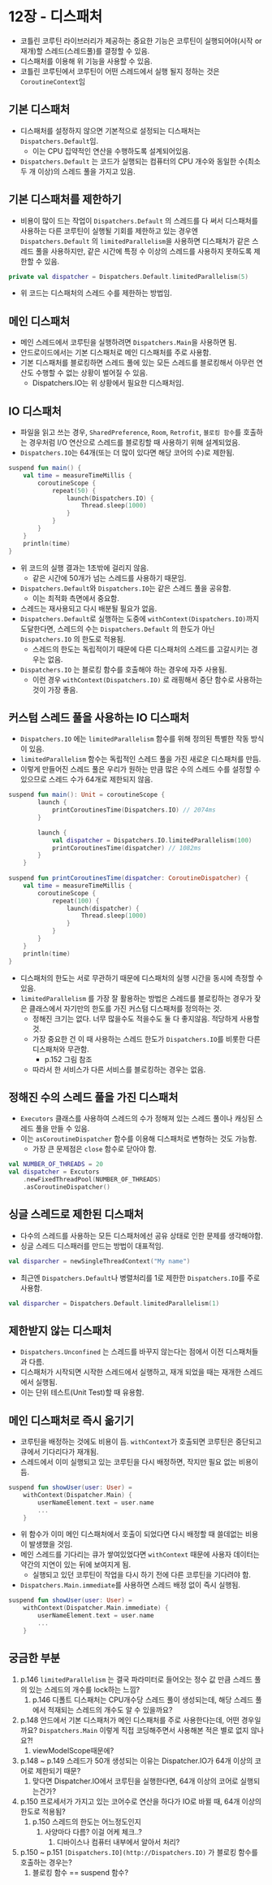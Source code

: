 # 12장 - 디스패처

- 코틀린 코루틴 라이브러리가 제공하는 중요한 기능은 코루틴이 실행되어야(시작 or 재개)할 스레드(스레드풀)를 결정할 수 있음.
- 디스패처를 이용해 위 기능을 사용할 수 있음.
- 코틀린 코루틴에서 코루틴이 어떤 스레드에서 실행 될지 정하는 것은 `CoroutineContext`임

## 기본 디스패처

- 디스패처를 설정하지 않으면 기본적으로 설정되는 디스패처는 `Dispatchers.Default`임.
    - 이는 CPU 집약적인 연산을 수행하도록 설계되어있음.
- `Dispatchers.Default` 는 코드가 실행되는 컴퓨터의 CPU 개수와 동일한 수(최소 두 개 이상)의 스레드 풀을 가지고 있음.

## 기본 디스패처를 제한하기

- 비용이 많이 드는 작업이 `Dispatchers.Default` 의 스레드를 다 써서 디스패처를 사용하는 다른 코루틴이 실행될 기회를 제한하고 있는 경우엔 `Dispatchers.Default` 의 `limitedParallelism`을 사용하면 디스패처가 같은 스레드 풀을 사용하지만, 같은 시간에 특정 수 이상의 스레드를 사용하지 못하도록 제한할 수 있음.



```kotlin
private val dispatcher = Dispatchers.Default.limitedParallelism(5)
```

- 위 코드는 디스패처의 스레드 수를 제한하는 방법임.

## 메인 디스패처

- 메인 스레드에서 코루틴을 실행하려면 `Dispatchers.Main`을 사용하면 됨.
- 안드로이드에서는 기본 디스패처로 메인 디스패처를 주로 사용함.
- 기본 디스패처를 블로킹하면 스레드 풀에 있는 모든 스레드를 블로킹해서 아무런 연산도 수행할 수 없는 상황이 벌어질 수 있음.
    - Dispatchers.IO는 위 상황에서 필요한 디스패처임.

## IO 디스패처

- 파일을 읽고 쓰는 경우, `SharedPreference`, `Room`, `Retrofit`, `블로킹 함수`를 호출하는 경우처럼 I/O 연산으로 스레드를 블로킹할 때 사용하기 위해 설계되었음.
- `Dispatchers.IO`는 64개(또는 더 많이 있다면 해당 코어의 수)로 제한됨.

```kotlin
suspend fun main() {
    val time = measureTimeMillis {
        coroutineScope {
            repeat(50) {
                launch(Dispatchers.IO) {
                    Thread.sleep(1000)
                }
            }
        }
    }
    println(time)
}
```

- 위 코드의 실행 결과는 1초밖에 걸리지 않음.
    - 같은 시간에 50개가 넘는 스레드를 사용하기 때문임.
- `Dispatchers.Default`와 `Dispatchers.IO`는 같은 스레드 풀을 공유함.
    - 이는 최적화 측면에서 중요함.
- 스레드는 재사용되고 다시 배분될 필요가 없음.
- `Dispatchers.Default`로 실행하는 도중에 `withContext(Dispatchers.IO)`까지 도달한다면, 스레드의 수는  `Dispatchers.Default` 의 한도가 아닌 `Dispatchers.IO` 의 한도로 적용됨.
    - 스레드의 한도는 독립적이기 때문에 다른 디스패처의 스레드를 고갈시키는 경우는 없음.
- `Dispatchers.IO` 는 블로킹 함수를 호출해야 하는 경우에 자주 사용됨.
    - 이런 경우 `withContext(Dispatchers.IO)` 로 래핑해서 중단 함수로 사용하는 것이 가장 좋음.

## 커스텀 스레드 풀을 사용하는 IO 디스패처

- `Dispatchers.IO` 에는 `limitedParallelism` 함수를 위해 정의된 특별한 작동 방식이 있음.
- `limitedParallelism` 함수는 독립적인 스레드 풀을 가진 새로운 디스패처를 만듬.
- 이렇게 만들어진 스레드 풀은 우리가 원하는 만큼 많은 수의 스레드 수를 설정할 수 있으므로 스레드 수가 64개로 제한되지 않음.

```kotlin
suspend fun main(): Unit = coroutineScope {
        launch {
            printCoroutinesTime(Dispatchers.IO) // 2074ms
        }
        
        launch { 
            val dispatcher = Dispatchers.IO.limitedParallelism(100)
            printCoroutinesTime(dispatcher) // 1082ms
        }
    }
    
suspend fun printCoroutinesTime(dispatcher: CoroutineDispatcher) {
    val time = measureTimeMillis {
        coroutineScope {
            repeat(100) {
                launch(dispatcher) {
                    Thread.sleep(1000)
                }
            }
        }
    }
    println(time)
}
```

- 디스패처의 한도는 서로 무관하기 때문에 디스패처의 실행 시간을 동시에 측정할 수 있음.
- `limitedParallelism` 를 가장 잘 활용하는 방법은 스레드를 블로킹하는 경우가 잦은 클래스에서 자기만의 한도를 가진 커스텀 디스패처를 정의하는 것.
    - 정해진 크기는 없다. 너무 많을수도 적을수도 둘 다 좋지않음. 적당하게 사용할 것.
    - 가장 중요한 건 이 때 사용하는 스레드 한도가 `Dispatchers.IO`를 비롯한 다른 디스패처와 무관함.
        - p.152 그림 참조
    - 따라서 한 서비스가 다른 서비스를 블로킹하는 경우는 없음.

## 정해진 수의 스레드 풀을 가진 디스패처

- `Executors` 클래스를 사용하여 스레드의 수가 정해져 있는 스레드 풀이나 캐싱된 스레드 풀을 만들 수 있음.
- 이는 `asCoroutineDispatcher` 함수를 이용해 디스패처로 변형하는 것도 가능함.
    - 가장 큰 문제점은 `close` 함수로 닫아야 함.

```kotlin
val NUMBER_OF_THREADS = 20
val dispatcher = Excutors
    .newFixedThreadPool(NUMBER_OF_THREADS)
    .asCoroutineDispatcher()
```

## 싱글 스레드로 제한된 디스패처

- 다수의 스레드를 사용하는 모든 디스패처에선 공유 상태로 인한 문제를 생각해야함.
- 싱글 스레드 디스패러를 만드는 방법이 대표적임.

```kotlin
val disparcher = newSingleThreadContext("My name")
```

- 최근엔 `Dispatchers.Default`나 병렬처리를 1로 제한한 `Dispatchers.IO`를 주로 사용함.

```kotlin
val disparcher = Dispatchers.Default.limitedParallelism(1)
```

## 제한받지 않는 디스패처

- `Dispatchers.Unconfined` 는 스레드를 바꾸지 않는다는 점에서 이전 디스패처들과 다름.
- 디스패처가 시작되면 시작한 스레드에서 실행하고, 재개 되었을 때는 재개한 스레드에서 실행됨.
- 이는 단위 테스트(Unit Test)할 때 유용함.

## 메인 디스패처로 즉시 옮기기

- 코루틴을 배정하는 것에도 비용이 듬. `withContext`가 호출되면 코루틴은 중단되고 큐에서 기다리다가 재개됨.
- 스레드에서 이미 실행되고 있는 코루틴을 다시 배정하면, 작지만 필요 없는 비용이 듬.

```kotlin
suspend fun showUser(user: User) = 
    withContext(Dispatcher.Main) {
        userNameElement.text = user.name
        ...
    }
```

- 위 함수가 이미 메인 디스패처에서 호출이 되었다면 다시 배정할 때 쓸데없는 비용이 발생했을 것임.
- 메인 스레드를 기다리는 큐가 쌓여있었다면 `withContext` 때문에 사용자 데이터는 약간의 지연이 있는 뒤에 보여지게 됨.
    - 실행되고 있던 코루틴이 작업을 다시 하기 전에 다른 코루틴을 기다려야 함.
- `Dispatchers.Main.immediate`를 사용하면 스레드 배정 없이 즉시 실행됨.

```kotlin
suspend fun showUser(user: User) = 
    withContext(Dispatcher.Main.immediate) {
        userNameElement.text = user.name
        ...
    }
```

## 궁금한 부분

1. p.146 `limitedParallelism` 는 결국 파라미터로 들어오는 정수 값 만큼 스레드 풀의 있는 스레드의 개수를 lock하는 느낌?
    1. p.146 디폴트 디스패처는 CPU개수당 스레드 풀이 생성되는데, 해당 스레드 풀에서 적재되는 스레드의 개수도 알 수 있을까요?
2. p.148 안드에서 기본 디스패처가 메인 디스패처를 주로 사용한다는데, 어떤 경우일까요? `Dispatchers.Main` 이렇게 직접 코딩해주면서 사용해본 적은 별로 없지 않나요?!
    1. viewModelScope때문에?
3. p.148 ~ p.149 스레드가 50개 생성되는 이유는 Dispatcher.IO가 64개 이상의 코어로 제한되기 때문?
    1. 맞다면 Dispatcher.IO에서 코루틴을 실행한다면, 64개 이상의 코어로 실행되는건가?
4. p.150 프로세서가 가지고 있는 코어수로 연산을 하다가 IO로 바뀔 때, 64개 이상의 한도로 적용됨?
    1. p.150 스레드의 한도는 어느정도인지
        1. 사양마다 다름? 이걸 어케 체크..?
            1. 디바이스나 컴퓨터 내부에서 알아서 처리?
5. p.150 ~ p.151 `[Dispatchers.IO](http://Dispatchers.IO)` 가 블로킹 함수를 호출하는 경우는?
    1. 블로킹 함수 == suspend 함수?